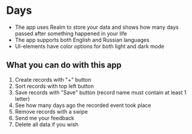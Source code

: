 # Days
- The app uses Realm to store your data and shows how many days passed after something happened in your life
- The app supports both English and Russian languages
- UI-elements have color options for both light and dark mode

## What you can do with this app

1. Create records with "+" button
2. Sort records with top left button
3. Save records with "Save" button (record name must contain at least 1 letter)
4. See how many days ago the recorded event took place
5. Remove records with a swipe
6. Send me your feedback
7. Delete all data if you wish
